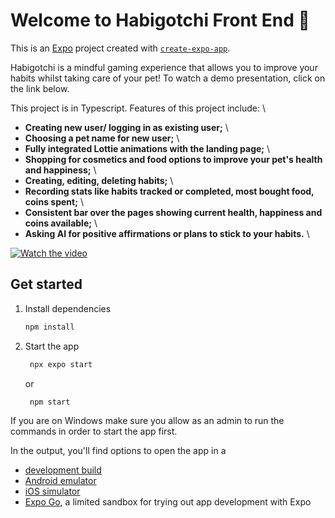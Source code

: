 # Welcome to Habigotchi Front End 👋

This is an [Expo](https://expo.dev) project created with [`create-expo-app`](https://www.npmjs.com/package/create-expo-app).

Habigotchi is a mindful gaming experience that allows you to improve your habits whilst taking care of your pet!
To watch a demo presentation, click on the link below.

This project is in Typescript. 
Features of this project include: \
+ **Creating new user/ logging in as existing user;** \
+ **Choosing a pet name for new user;** \
+ **Fully integrated Lottie animations with the landing page;** \
+ **Shopping for cosmetics and food options to improve your pet's health and happiness;** \
+ **Creating, editing, deleting habits;** \
+ **Recording stats like habits tracked or completed, most bought food, coins spent;** \
+ **Consistent bar over the pages showing current health, happiness and coins available;** \
+ **Asking AI for positive affirmations or plans to stick to your habits.** \

[![Watch the video](https://img.youtube.com/vi/L1RHwscyn30/0.jpg)](https://youtu.be/L1RHwscyn30)

## Get started

1. Install dependencies

   ```bash
   npm install
   ```

2. Start the app

   ```bash
    npx expo start
   ```
   or
   ```
    npm start
   ```
If you are on Windows make sure you allow as an admin to run the commands in order to start the app first.

In the output, you'll find options to open the app in a

- [development build](https://docs.expo.dev/develop/development-builds/introduction/)
- [Android emulator](https://docs.expo.dev/workflow/android-studio-emulator/)
- [iOS simulator](https://docs.expo.dev/workflow/ios-simulator/)
- [Expo Go](https://expo.dev/go), a limited sandbox for trying out app development with Expo



